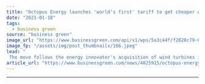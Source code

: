 ```yaml
---
title: "Octopus Energy launches 'world's first' tariff to get cheaper when its windy"
date: "2021-01-18"
tags: 
  - business green
source: "business green"
image_url: "https://www.businessgreen.com/api/v1/wps/5a3c44f/f2820c79-6fcc-469a-a5ce-69042ce50f87/2/Octopus-Energy-Wind-Turbine-Cefn-Bach-Caerphilly-185x114.jpeg"
image_fp: "/assets/img/post_thumbnails/166.jpeg"
lead: "
 The move follows the energy innovator's acquisition of wind turbines in south Wales and Yorkshire ..."
article_url: "https://www.businessgreen.com/news/4025915/octopus-energy-launches-world-tariff-cheaper-windy"
---
```


---
